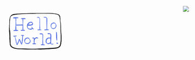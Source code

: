 <img align='left' src="https://github.com/JieGz/JieGz/blob/main/hello-world.gif" width="33%">
<img align='right' src="https://github-readme-stats.vercel.app/api?username=jiegz&show_icons=true&hide_border=true">
